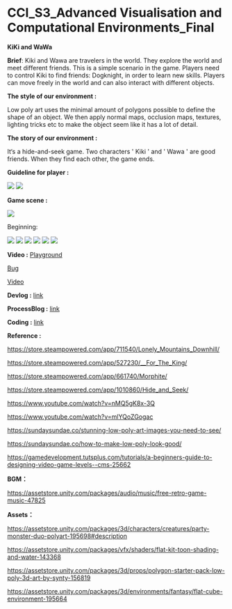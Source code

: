 # CCI_S3_Advanced Visualisation and Computational Environments_Final

**KiKi and WaWa**

**Brief**: Kiki and Wawa are travelers in the world. They explore the world and meet different friends. This is a simple scenario in the game. Players need to control Kiki to find friends: Dogknight, in order to learn new skills. Players can move freely in the world and can also interact with different objects.


**The style of our environment :**

Low poly art uses the minimal amount of polygons possible to define the shape of an object.  We then apply normal maps, occlusion maps, textures, lighting tricks etc to make the object seem like it has a lot of detail.



**The story of our environment :**

It‘s a hide-and-seek game. Two characters ' Kiki '  and  ' Wawa ' are good friends. When they find each other, the game ends.



**Guideline for player :**


<img src="https://miro.medium.com/max/3464/1*4kK9kY7u1b5T5YEXG-F3tQ.png">

<img src="https://miro.medium.com/max/4044/1*NMkj2CjPCnyCjkykllgUdg.png">


**Game scene  :**



<img src="https://miro.medium.com/max/7168/1*uZ1A9PyVq7WOcFdzhSXA4A.png">


Beginning:

<img src="https://miro.medium.com/max/7168/1*zoFtfPo5vD20EN3-M0ZM-g.gif">



<img src="https://miro.medium.com/max/3456/1*lG8ShOOR7eby7GCZKB4TKQ.jpeg">



<img src="https://miro.medium.com/max/7168/1*jB6Fn4xSALWDL4hhMfgihw.gif">



<img src="https://miro.medium.com/max/7168/1*a1NtC0FNGOQxQtwpQ9VAMg.png">



<img src="https://miro.medium.com/max/7168/1*9KO1-7wKMdHZi3c4uCoIfg.png">



<img src="https://miro.medium.com/max/7168/1*aEC6CVQLnOo7Gcs7zqnuLg.png">








**Video :**
[Playground](https://youtu.be/EGlConYFghU)

[Bug](https://youtu.be/TJs_AoC-zEA)



[Video](https://youtu.be/36UAoV5Y7ho)




**Devlog :** [link](https://daiyi2894264120.medium.com/guideline-for-player-39d5beddddec)

**ProcessBlog :** [link](https://daiyi2894264120.medium.com/cci-avce-fp-kikiandwawa-92614f5bfbde)

**Coding :** [link](https://www.dropbox.com/sh/fzsqfk2k35a9hak/AACmnJnJKNzBXVWHPlOGZcfAa?dl=0)





**Reference :**

https://store.steampowered.com/app/711540/Lonely_Mountains_Downhill/

https://store.steampowered.com/app/527230/__For_The_King/

https://store.steampowered.com/app/661740/Morphite/

https://store.steampowered.com/app/1010860/Hide_and_Seek/

https://www.youtube.com/watch?v=nMQ5gK8x-3Q

https://www.youtube.com/watch?v=mlYQoZGogac

https://sundaysundae.co/stunning-low-poly-art-images-you-need-to-see/

https://sundaysundae.co/how-to-make-low-poly-look-good/

https://gamedevelopment.tutsplus.com/tutorials/a-beginners-guide-to-designing-video-game-levels--cms-25662



**BGM：**

https://assetstore.unity.com/packages/audio/music/free-retro-game-music-47825



**Assets：**

https://assetstore.unity.com/packages/3d/characters/creatures/party-monster-duo-polyart-195698#description

https://assetstore.unity.com/packages/vfx/shaders/flat-kit-toon-shading-and-water-143368

https://assetstore.unity.com/packages/3d/props/polygon-starter-pack-low-poly-3d-art-by-synty-156819

https://assetstore.unity.com/packages/3d/environments/fantasy/flat-cube-environment-195664



